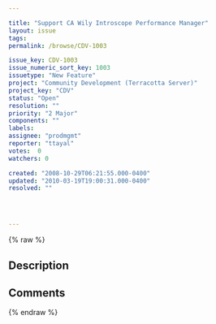 ```yaml
---

title: "Support CA Wily Introscope Performance Manager"
layout: issue
tags: 
permalink: /browse/CDV-1003

issue_key: CDV-1003
issue_numeric_sort_key: 1003
issuetype: "New Feature"
project: "Community Development (Terracotta Server)"
project_key: "CDV"
status: "Open"
resolution: ""
priority: "2 Major"
components: ""
labels: 
assignee: "prodmgmt"
reporter: "ttayal"
votes:  0
watchers: 0

created: "2008-10-29T06:21:55.000-0400"
updated: "2010-03-19T19:00:31.000-0400"
resolved: ""




---
```


{% raw %}

## Description

<div markdown="1" class="description">



</div>

## Comments



{% endraw %}
